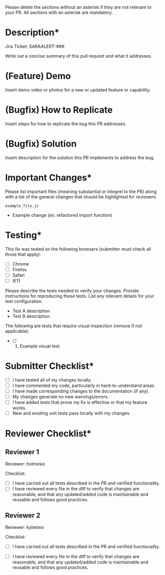 Please delete the sections without an asterisk if they are not relevant to your PR. All sections with an asterisk are mandatory.

# Description*
Jira Ticket: SARAALERT-###

Write out a concise summary of this pull request and what it addresses.

# (Feature) Demo
Insert demo video or photos for a new or updated feature or capability.

# (Bugfix) How to Replicate
Insert steps for how to replicate the bug this PR addresses.

# (Bugfix) Solution
Insert description for the solution this PR implements to address the bug.

# Important Changes*
Please list important files (meaning substantial or integrel to the PR) along with a list of the general changes that should be highlighted for reviewers.

`example_file.js`
- Example change (ex: refactored import function)

# Testing*
This fix was tested on the following browsers (submitter must check all those that apply):
* [ ] Chrome
* [ ] Firefox
* [ ] Safari
* [ ] IE11

Please describe the tests needed to verify your changes. Provide instructions for reproducing these tests. List any relevant details for your test configuration.
- Test A description
- Test B description

The following are tests that require visual inspection (remove if not applicable):
- [ ] 1) Example visual test.

# Submitter Checklist*
- [ ] I have tested all of my changes locally. 
- [ ] I have commented my code, particularly in hard-to-understand areas.
- [ ] I have made corresponding changes to the documentation (if any).
- [ ] My changes generate no new warnings/errors.
- [ ] I have added tests that prove my fix is effective or that my feature works.
- [ ] New and existing unit tests pass locally with my changes.

# Reviewer Checklist*
## Reviewer 1
Reviewer: holmesie

Checklist:
 - [ ] I have carried out all tests described in the PR and verified functionality. 
 - [ ] I have reviewed every file in the diff to verify that changes are reasonable, and that any updated/added code is maintainable and reusable and follows good practices.

## Reviewer 2
Reviewer: kylietmo

Checklist:
 - [ ] I have carried out all tests described in the PR and verified functionality. 
 - [ ] I have reviewed every file in the diff to verify that changes are reasonable, and that any updated/added code is maintainable and reusable and follows good practices.

